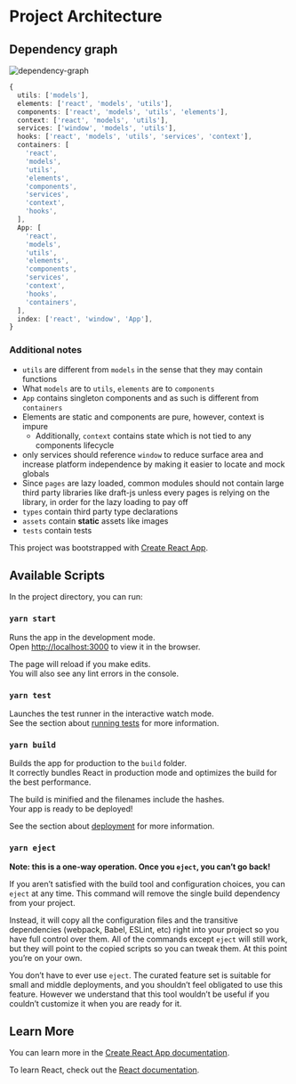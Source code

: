 # Project Architecture

## Dependency graph

![dependency-graph](https://gist.githubusercontent.com/mateja176/20453360659b5e544e81077141274b25/raw/fab5ed1490af48c9b1bd508c1cd94c0b96940c88/graph.svg)

```ts
{
  utils: ['models'],
  elements: ['react', 'models', 'utils'],
  components: ['react', 'models', 'utils', 'elements'],
  context: ['react', 'models', 'utils'],
  services: ['window', 'models', 'utils'],
  hooks: ['react', 'models', 'utils', 'services', 'context'],
  containers: [
    'react',
    'models',
    'utils',
    'elements',
    'components',
    'services',
    'context',
    'hooks',
  ],
  App: [
    'react',
    'models',
    'utils',
    'elements',
    'components',
    'services',
    'context',
    'hooks',
    'containers',
  ],
  index: ['react', 'window', 'App'],
}
```

### Additional notes

- `utils` are different from `models` in the sense that they may contain functions
- What `models` are to `utils`, `elements` are to `components`
- `App` contains singleton components and as such is different from `containers`
- Elements are static and components are pure, however, context is impure
    - Additionally, `context` contains state which is not tied to any components lifecycle
- only services should reference `window` to reduce surface area and increase platform independence by making it easier to locate and mock globals
- Since `pages` are lazy loaded, common modules should not contain large third party libraries like draft-js unless every pages is relying on the library, in order for the lazy loading to pay off
- `types` contain third party type declarations
- `assets` contain **static** assets like images
- `tests` contain tests

This project was bootstrapped with [Create React App](https://github.com/facebook/create-react-app).

## Available Scripts

In the project directory, you can run:

### `yarn start`

Runs the app in the development mode.<br />
Open [http://localhost:3000](http://localhost:3000) to view it in the browser.

The page will reload if you make edits.<br />
You will also see any lint errors in the console.

### `yarn test`

Launches the test runner in the interactive watch mode.<br />
See the section about [running tests](https://facebook.github.io/create-react-app/docs/running-tests) for more information.

### `yarn build`

Builds the app for production to the `build` folder.<br />
It correctly bundles React in production mode and optimizes the build for the best performance.

The build is minified and the filenames include the hashes.<br />
Your app is ready to be deployed!

See the section about [deployment](https://facebook.github.io/create-react-app/docs/deployment) for more information.

### `yarn eject`

**Note: this is a one-way operation. Once you `eject`, you can’t go back!**

If you aren’t satisfied with the build tool and configuration choices, you can `eject` at any time. This command will remove the single build dependency from your project.

Instead, it will copy all the configuration files and the transitive dependencies (webpack, Babel, ESLint, etc) right into your project so you have full control over them. All of the commands except `eject` will still work, but they will point to the copied scripts so you can tweak them. At this point you’re on your own.

You don’t have to ever use `eject`. The curated feature set is suitable for small and middle deployments, and you shouldn’t feel obligated to use this feature. However we understand that this tool wouldn’t be useful if you couldn’t customize it when you are ready for it.

## Learn More

You can learn more in the [Create React App documentation](https://facebook.github.io/create-react-app/docs/getting-started).

To learn React, check out the [React documentation](https://reactjs.org/).
